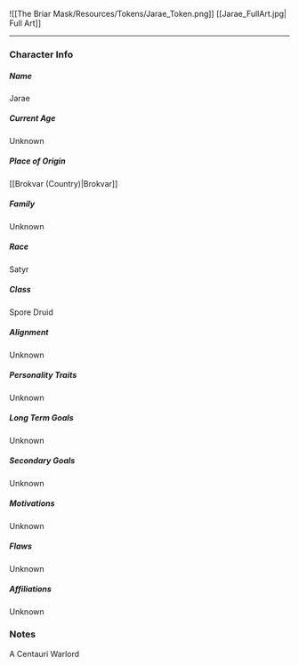 ![[The Briar Mask/Resources/Tokens/Jarae_Token.png]]
[[Jarae_FullArt.jpg| Full Art]]

---

### Character Info

##### Name 
Jarae

##### Current Age
Unknown

##### Place of Origin
[[Brokvar (Country)|Brokvar]]
##### Family
Unknown

##### Race
Satyr

##### Class
Spore Druid

##### Alignment
Unknown

##### Personality Traits
Unknown

##### Long Term Goals
Unknown

##### Secondary Goals
Unknown

##### Motivations
Unknown

##### Flaws
Unknown

##### Affiliations
Unknown

### Notes
A Centauri Warlord